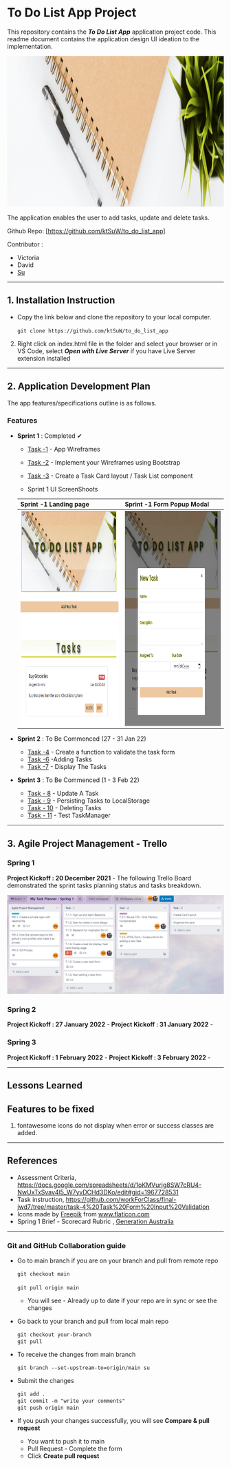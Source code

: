 # To Do List App Project

This repository contains the **_To Do List App_** application project code. This readme document contains the application design UI ideation to the implementation.

<p align="center">
<img src="./img/bg.jpg" alt="Desk photo" width="600" height = "350"/>
</p>

The application enables the user to add tasks, update and delete tasks.

Github Repo: [https://github.com/ktSuW/to_do_list_app]

Contributor :

- Victoria
- David
- [Su](https://github.com/ktSuW)

<hr>

## 1. Installation Instruction

- Copy the link below and clone the repository to your local computer.

  `git clone https://github.com/ktSuW/to_do_list_app`

2. Right click on index.html file in the folder and select your browser or in VS Code, select **_Open with Live Server_** if you have Live Server extension installed

 <hr>

## 2. Application Development Plan

The app features/specifications outline is as follows.

### Features

- **Sprint 1** : Completed ✔

  - [Task -1](https://github.com/generation-org/genxi-jwd-final-project/tree/master/task-1) - App Wireframes
  - [Task -2](https://github.com/generation-org/genxi-jwd-final-project/tree/master/task-2) - Implement your Wireframes using Bootstrap
  - [Task -3](https://github.com/generation-org/genxi-jwd-final-project/tree/master/task-3) - Create a Task Card layout / Task List component

  - Sprint 1 UI ScreenShoots

  | Sprint -1 Landing page                                                                 | Sprint -1 Form Popup Modal                                                                        |
  | -------------------------------------------------------------------------------------- | ------------------------------------------------------------------------------------------------- |
  | <img src="./img/sprint1_1_main.PNG" alt="Form Landing page" width="400" height="500"/> | <img src="./img/sprint1_2_form_modal.PNG" alt="Form popup modal photo" width="400" height="500"/> |

- **Sprint 2** : To Be Commenced (27 - 31 Jan 22)

  - [Task -4](https://github.com/generation-org/genxi-jwd-final-project/tree/master/task-4) - Create a function to validate the task form
  - [Task -6](https://github.com/generation-org/genxi-jwd-final-project/tree/master/task-6) -Adding Tasks
  - [Task -7](https://github.com/generation-org/genxi-jwd-final-project/tree/master/task-7) - Display The Tasks

- **Sprint 3** : To Be Commenced (1 - 3 Feb 22)
  - [Task - 8](https://github.com/generation-org/genxi-jwd-final-project/tree/master/task-8) - Update A Task
  - [Task - 9](https://github.com/generation-org/genxi-jwd-final-project/tree/master/task-9) - Persisting Tasks to LocalStorage
  - [Task - 10](https://github.com/generation-org/genxi-jwd-final-project/tree/master/task-10) - Deleting Tasks
  - [Task - 11](https://github.com/generation-org/genxi-jwd-final-project/tree/master/task-11) - Test TaskManager

<hr>

## 3. Agile Project Management - Trello

### Spring 1

**Project Kickoff : 20 December 2021** - The following Trello Board demonstrated the sprint tasks planning status and tasks breakdown.

![Project Kickoff Trello Status](./img/project_kickoff_trello.JPG)

### Spring 2

**Project Kickoff : 27 January 2022** -
**Project Kickoff : 31 January 2022** -

### Spring 3

**Project Kickoff : 1 February 2022** -
**Project Kickoff : 3 February 2022** -

<hr>

## Lessons Learned

## Features to be fixed 

1. fontawesome icons  do not display when error or success classes are added. 

<hr>

## References

- Assessment Criteria, https://docs.google.com/spreadsheets/d/1oKMVurjg8SW7cRU4-NwUxTxSvav4l5_W7yvDCHd3DKo/edit#gid=1967728531
- Task instruction, https://github.com/workForClass/final-jwd7/tree/master/task-4%20Task%20Form%20Input%20Validation
- <div>Icons made by <a href="https://www.freepik.com" title="Freepik">Freepik</a> from <a href="https://www.flaticon.com/" title="Flaticon">www.flaticon.com</a></div>
- Spring 1 Brief - Scorecard Rubric , [Generation Australia](https://github.com/generation-org/genxi-jwd-final-project)

<hr>

### Git and GitHub Collaboration guide

- Go to main branch if you are on your branch and pull from remote repo 

  ```
  git checkout main

  git pull origin main
  ```

  - You will see - Already up to date if your repo are in sync or see the changes
- Go back to your branch and pull from local main repo

  ```
  git checkout your-branch
  git pull 
  ```
- To receive the changes from main branch

  ```
  git branch --set-upstream-to=origin/main su
  ```
- Submit the changes

  ```
  git add .
  git commit -m "write your comments"
  git push origin main
  ```

- If you push your changes successfully, you will see **Compare & pull request** 
  - You want to push it to main
  - Pull Request - Complete the form
  - Click **Create pull request**